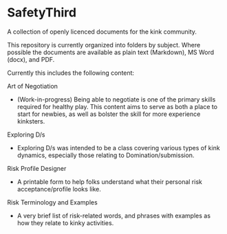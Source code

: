 # SafetyThird
A collection of openly licenced documents for the kink community.  

This repository is currently organized into folders by subject.  Where possible the documents are available as plain text (Markdown), MS Word (docx), and PDF. 

Currently this includes the following content:

Art of Negotiation
- (Work-in-progress) Being able to negotiate is one of the primary skills required for healthy play.  This content aims to serve as both a place to start for newbies, as well as bolster the skill for more experience kinksters.

Exploring D/s
- Exploring D/s was intended to be a class covering various types of kink dynamics, especially those relating to Domination/submission.

Risk Profile Designer
- A printable form to help folks understand what their personal risk acceptance/profile looks like.

Risk Terminology and Examples
- A very brief list of risk-related words, and phrases with examples as how they relate to kinky activities.